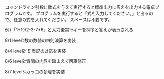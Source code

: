 コマンドライン引数に数式を与えて実行すると標準出力に答えを出力する電卓プログラムです。
プログラムを実行すると「式を入力してください。」と出るので、任意の式を入れてください。
スペースは不要です。

例）「1+10/2-3-7*6」と入力後実行キーを押すと答えが表示される

8/1 level1:数の数値の四則演算を実装

8/4 level2:'E'表記の対応を実装

8/6 level2:質問の内容を踏まえて回筆修正

8/7 level3:カッコの処理を実装
